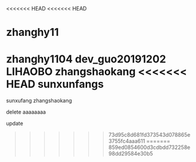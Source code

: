 <<<<<<< HEAD
<<<<<<< HEAD

zhanghy11
=======
zhanghy1104
dev_guo20191202
LIHAOBO
zhangshaokang
<<<<<<< HEAD
sunxunfangs
=======
sunxufang
zhangshaokang

delete
aaaaaaaa

update
>>>>>>> 73d95c8d681fd373543d078865e3755fc4aaa611
=======
>>>>>>> 859ed0854600d3cdbdd732258e98dd29584e30b5
